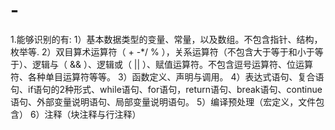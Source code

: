# -
1.能够识别的有:
1）基本数据类型的变量、常量，以及数组。不包含指针、结构，枚举等.
2）双目算术运算符（ + -*/ % ），关系运算符（不包含大于等于和小于等于）、逻辑与（ && ）、逻辑或（ || ）、赋值运算符。不包含逗号运算符、位运算符、各种单目运算符等等。
3）函数定义、声明与调用。
4）表达式语句、复合语句、if语句的2种形式、while语句、for语句，return语句、break语句、continue语句、外部变量说明语句、局部变量说明语句。
5）编译预处理（宏定义，文件包含）
6）注释（块注释与行注释）
